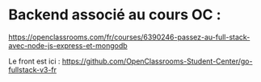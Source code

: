 # Backend associé au cours OC : 

https://openclassrooms.com/fr/courses/6390246-passez-au-full-stack-avec-node-js-express-et-mongodb

Le front est ici :
https://github.com/OpenClassrooms-Student-Center/go-fullstack-v3-fr